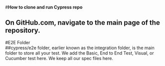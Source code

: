 #**How to clone and run Cypress repo**<br/>
## On GitHub.com, navigate to the main page of the repository.
#E2E Folder<br/>
##cypress/e2e folder, earlier known as the integration folder, is the main folder to store all your test. We add the Basic, End to End Test, Visual, or Cucumber test here. We keep all our spec files here.<br/>
